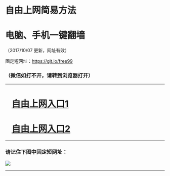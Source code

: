 ﻿# 自由上网简易方法

# 电脑、手机一键翻墙

（2017/10/07 更新，网址有效）

固定短网址：https://git.io/free99

### （微信如打不开，请转到浏览器打开）


***





# &nbsp;&nbsp; <a href="http://ft1583627618.fwq-tz-1001.info/fwqtz01.html?t=100700120750 " target="_blank">自由上网入口1</a>
# &nbsp;&nbsp; <a href="http://ft732226631.fwq-tz-1002.info/fwqtz02.html?t=100700123713 " target="_blank">自由上网入口2</a>
***

### 请记住下图中固定短网址：

<img src="https://s3-us-west-2.amazonaws.com/fwq-1001/yjfq-20170905okok.png" /> 


***

